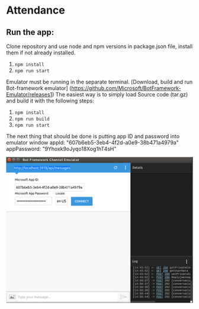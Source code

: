 # Attendance


## Run the app:

Clone repository and use node and npm versions in package.json file, install them if not already installed.


1. `npm install`
2. `npm run start`


Emulator must be running in the separate terminal.
[Download, build and run Bot-framework emulator] 
(https://github.com/Microsoft/BotFramework-Emulator/releases1)
The easiest way is to simply load Source code (tar.gz)
and build it with the following steps:

1. `npm install`
2. `npm run build`
3. `npm run start`

The next thing that should be done is putting app ID and password into emulator window
  appId: "607b6eb5-3eb4-4f2d-a0e9-38b471a4979a"
  appPassword: "9Yhoxk9oJyqo18Xog1hT4sH"

![alt tag](1.png)